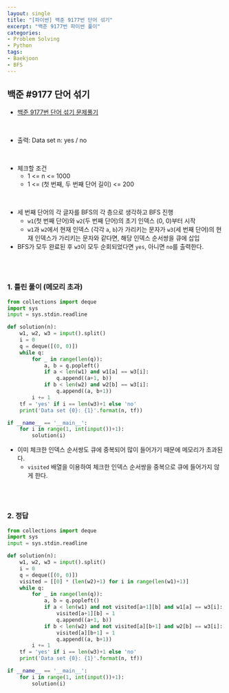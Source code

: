 ```yaml
---
layout: single
title: "[파이썬] 백준 9177번 단어 섞기"
excerpt: "백준 9177번 파이썬 풀이"
categories: 
- Problem Solving
- Python
tags:
- Baekjoon
- BFS
---
```

## 백준 #9177 단어 섞기

- [백준 9177번 단어 섞기 문제풀기](https://www.acmicpc.net/problem/9177)

<br>

- 출력: Data set n: yes / no

<br>

- 체크할 조건
  - 1 <= n <= 1000
  - 1 <= (첫 번째, 두 번째 단어 길이) <= 200

<br>

- 세 번째 단어의 각 글자를 BFS의 각 층으로 생각하고 BFS 진행
  - `w1`(첫 번째 단어)와 `w2`(두 번째 단어)의 초기 인덱스 (0, 0)부터 시작
  - `w1`과 `w2`에서 현재 인덱스 (각각 `a`, `b`)가 가리키는 문자가 `w3`(세 번째 단어)의 현재 인덱스가 가리키는 문자와 같다면, 해당 인덱스 순서쌍을 큐에 삽입
- BFS가 모두 완료된 후 `w3`이 모두 순회되었다면 `yes`, 아니면 `no`를 출력한다.

<br>

<br>

### 1. 틀린 풀이 (메모리 초과)

```python
from collections import deque
import sys
input = sys.stdin.readline

def solution(n):
    w1, w2, w3 = input().split()
    i = 0
    q = deque([(0, 0)])
    while q:
        for _ in range(len(q)):
            a, b = q.popleft()
            if a < len(w1) and w1[a] == w3[i]:
                q.append((a+1, b))
            if b < len(w2) and w2[b] == w3[i]:
                q.append((a, b+1))
        i += 1
    tf = 'yes' if i == len(w3)+1 else 'no'
    print('Data set {0}: {1}'.format(n, tf))

if __name__ == '__main__':
    for i in range(1, int(input())+1):
        solution(i)
```

- 이미 체크한 인덱스 순서쌍도 큐에 중복되어 많이 들어가기 때문에 메모리가 초과된다.
  - `visited` 배열을 이용하여 체크한 인덱스 순서쌍을 중복으로 큐에 들어가지 않게 한다.

<br>

<br>

### 2. 정답

```python
from collections import deque
import sys
input = sys.stdin.readline

def solution(n):
    w1, w2, w3 = input().split()
    i = 0
    q = deque([(0, 0)])
    visited = [[0] * (len(w2)+1) for i in range(len(w1)+1)]
    while q:
        for _ in range(len(q)):
            a, b = q.popleft()
            if a < len(w1) and not visited[a+1][b] and w1[a] == w3[i]:
                visited[a+1][b] = 1
                q.append((a+1, b))
            if b < len(w2) and not visited[a][b+1] and w2[b] == w3[i]:
                visited[a][b+1] = 1
                q.append((a, b+1))
        i += 1
    tf = 'yes' if i == len(w3)+1 else 'no'
    print('Data set {0}: {1}'.format(n, tf))

if __name__ == '__main__':
    for i in range(1, int(input())+1):
        solution(i)
```

